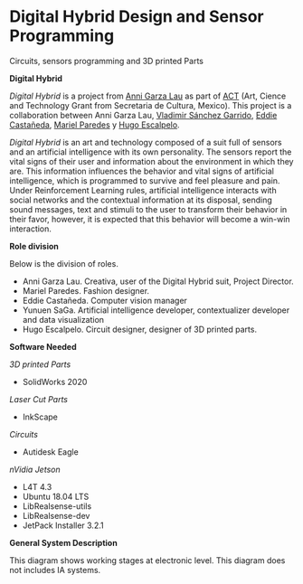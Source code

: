 # Digital Hybrid Design and Sensor Programming
 Circuits, sensors programming and 3D printed Parts

**Digital Hybrid**

*Digital Hybrid* is a project from [Anni Garza Lau](http://www.annigarzalau.com/ "Anni Garza Lau") as part of [ACT](http://https://www.artecienciaytecnologias.mx/ "ACT") (Art, Cience and Technology Grant from Secretaria de Cultura, Mexico). This project is a collaboration between Anni Garza Lau, [Vladimir Sánchez Garrido](https://www.linkedin.com/in/vladimirsaga/ "Vladimir Sanches Garrido"), [Eddie Castañeda](https://2-2-0.online/ "Eddie Castañeda"), [Mariel Paredes](https://www.instagram.com/marielfashionfit/ "Mariel Paredes") y [Hugo Escalpelo](http://hugoescalpelo.com "Hugo Escalpelo").

*Digital Hybrid* is an art and technology composed of a suit full of sensors and an artificial intelligence with its own personality. The sensors report the vital signs of their user and information about the environment in which they are. This information influences the behavior and vital signs of artificial intelligence, which is programmed to survive and feel pleasure and pain. Under Reinforcement Learning rules, artificial intelligence interacts with social networks and the contextual information at its disposal, sending sound messages, text and stimuli to the user to transform their behavior in their favor, however, it is expected that this behavior will become a win-win interaction.

**Role division**

Below is the division of roles.

- Anni Garza Lau. Creativa, user of the Digital Hybrid suit, Project Director.
- Mariel Paredes. Fashion designer.
- Eddie Castañeda. Computer vision manager
- Yunuen SaGa. Artificial intelligence developer, contextualizer developer and data visualization
- Hugo Escalpelo. Circuit designer, designer of 3D printed parts.

**Software Needed**

*3D printed Parts*

- SolidWorks 2020

*Laser Cut Parts*

- InkScape

*Circuits*

- Autidesk Eagle

*nVidia Jetson*

- L4T 4.3
- Ubuntu 18.04 LTS
- LibRealsense-utils
- LibRealsense-dev
- JetPack Installer 3.2.1

**General System Description**

This diagram shows working stages at electronic level. This diagram does not includes IA systems.
